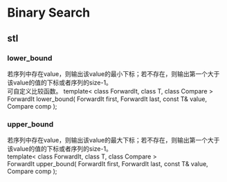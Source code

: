 # Binary Search
## stl
### lower_bound  
若序列中存在value，则输出该value的最小下标；若不存在，则输出第一个大于该value的值的下标或者序列的size-1。  
可自定义比较函数。
template< class ForwardIt, class T, class Compare >  
ForwardIt lower_bound( ForwardIt first, ForwardIt last, const T& value, Compare comp );  
### upper_bound  
若序列中存在value，则输出该value的最大下标；若不存在，则输出第一个大于该value的值的下标或者序列的size-1。  
template< class ForwardIt, class T, class Compare >  
ForwardIt upper_bound( ForwardIt first, ForwardIt last, const T& value, Compare comp );  
